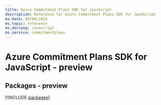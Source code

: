 ```yaml
---
title: Azure Commitment Plans SDK for JavaScript
description: Reference for Azure Commitment Plans SDK for JavaScript
ms.date: 04/08/2024
ms.topic: reference
ms.devlang: javascript
ms.service: commitmentplans
---
```

# Azure Commitment Plans SDK for JavaScript - preview
## Packages - preview
[!INCLUDE [packages](commitment-plans-index.md)]